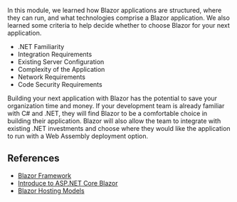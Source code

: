 In this module, we learned how Blazor applications are structured, where they can run, and what technologies comprise a Blazor application.  We also learned some criteria to help decide whether to choose Blazor for your next application.

* .NET Familiarity
* Integration Requirements
* Existing Server Configuration
* Complexity of the Application
* Network Requirements
* Code Security Requirements

Building your next application with Blazor has the potential to save your organization time and money.  If your development team is already familiar with C# and .NET, they will find Blazor to be a comfortable choice in building their application.  Blazor will also allow the team to integrate with existing .NET investments and choose where they would like the application to run with a Web Assembly deployment option.

## References

* [Blazor Framework](https://blazor.net)
* [Introduce to ASP.NET Core Blazor](/aspnet/core/blazor)
* [Blazor Hosting Models](/aspnet/core/blazor/hosting-models)
